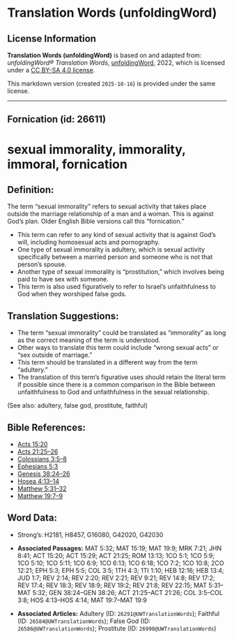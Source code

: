 # Translation Words (unfoldingWord)

## License Information

**Translation Words (unfoldingWord)** is based on and adapted from: _unfoldingWord® Translation Words_, [unfoldingWord](https://unfoldingword.org/utw), 2022, which is licensed under a [CC BY-SA 4.0 license](https://creativecommons.org/licenses/by-sa/4.0/legalcode.en).

This markdown version (created `2025-10-16`) is provided under the same license.



--------------------------------

## Fornication (id: 26611)

sexual immorality, immorality, immoral, fornication
===================================================

Definition:
-----------

The term “sexual immorality” refers to sexual activity that takes place outside the marriage relationship of a man and a woman. This is against God’s plan. Older English Bible versions call this “fornication.”

* This term can refer to any kind of sexual activity that is against God’s will, including homosexual acts and pornography.
* One type of sexual immorality is adultery, which is sexual activity specifically between a married person and someone who is not that person’s spouse.
* Another type of sexual immorality is “prostitution,” which involves being paid to have sex with someone.
* This term is also used figuratively to refer to Israel’s unfaithfulness to God when they worshiped false gods.

Translation Suggestions:
------------------------

* The term “sexual immorality” could be translated as “immorality” as long as the correct meaning of the term is understood.
* Other ways to translate this term could include “wrong sexual acts” or “sex outside of marriage.”
* This term should be translated in a different way from the term “adultery.”
* The translation of this term’s figurative uses should retain the literal term if possible since there is a common comparison in the Bible between unfaithfulness to God and unfaithfulness in the sexual relationship.

(See also: adultery, false god, prostitute, faithful)

Bible References:
-----------------

* [Acts 15:20](https://ref.ly/Acts15:20)
* [Acts 21:25–26](https://ref.ly/Acts21:25-Acts21:26)
* [Colossians 3:5–8](https://ref.ly/Col3:5-Col3:8)
* [Ephesians 5:3](https://ref.ly/Eph5:3)
* [Genesis 38:24–26](https://ref.ly/Gen38:24-Gen38:26)
* [Hosea 4:13–14](https://ref.ly/Hos4:13-Hos4:14)
* [Matthew 5:31–32](https://ref.ly/Matt5:31-Matt5:32)
* [Matthew 19:7–9](https://ref.ly/Matt19:7-Matt19:9)

Word Data:
----------

* Strong’s: H2181, H8457, G16080, G42020, G42030

* **Associated Passages:** MAT 5:32; MAT 15:19; MAT 19:9; MRK 7:21; JHN 8:41; ACT 15:20; ACT 15:29; ACT 21:25; ROM 13:13; 1CO 5:1; 1CO 5:9; 1CO 5:10; 1CO 5:11; 1CO 6:9; 1CO 6:13; 1CO 6:18; 1CO 7:2; 1CO 10:8; 2CO 12:21; EPH 5:3; EPH 5:5; COL 3:5; 1TH 4:3; 1TI 1:10; HEB 12:16; HEB 13:4; JUD 1:7; REV 2:14; REV 2:20; REV 2:21; REV 9:21; REV 14:8; REV 17:2; REV 17:4; REV 18:3; REV 18:9; REV 19:2; REV 21:8; REV 22:15; MAT 5:31–MAT 5:32; GEN 38:24–GEN 38:26; ACT 21:25–ACT 21:26; COL 3:5–COL 3:8; HOS 4:13–HOS 4:14; MAT 19:7–MAT 19:9
* **Associated Articles:** Adultery (ID: `26291@UWTranslationWords`); Faithful (ID: `26584@UWTranslationWords`); False God (ID: `26586@UWTranslationWords`); Prostitute (ID: `26990@UWTranslationWords`)

